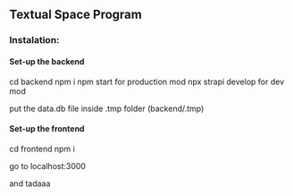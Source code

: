 ## Textual Space Program

### Instalation:

#### Set-up the backend
cd backend
npm i 
npm start for production mod
npx strapi develop for dev mod

put the data.db file inside .tmp folder (backend/.tmp)

#### Set-up the frontend
cd frontend
npm i

go to localhost:3000

and tadaaa